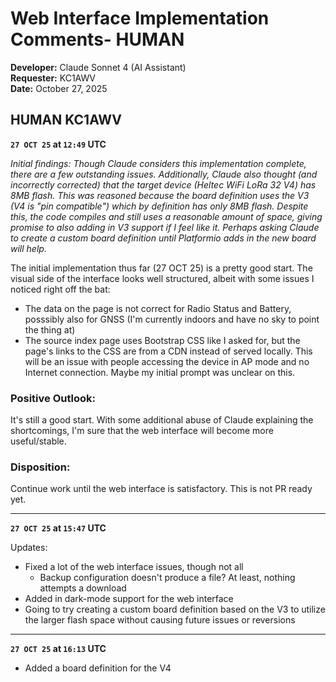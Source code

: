 # Web Interface Implementation Comments- HUMAN

**Developer:** Claude Sonnet 4 (AI Assistant)  
**Requester:** KC1AWV  
**Date:** October 27, 2025  

## **HUMAN** KC1AWV

**`27 OCT 25` at `12:49` UTC**

*Initial findings: Though Claude considers this implementation complete, there are a few outstanding issues. Additionally, Claude also thought (and incorrectly corrected) that the target device (Heltec WiFi LoRa 32 V4) has 8MB flash. This was reasoned because the board definition uses the V3 (V4 is "pin compatible") which by definition has only 8MB flash. Despite this, the code compiles and still uses a reasonable amount of space, giving promise to also adding in V3 support if I feel like it. Perhaps asking Claude to create a custom board definition until Platformio adds in the new board will help.*

The initial implementation thus far (27 OCT 25) is a pretty good start. The visual side of the interface looks well structured, albeit with some issues I noticed right off the bat:

- The data on the page is not correct for Radio Status and Battery, posssibly also for GNSS (I'm currently indoors and have no sky to point the thing at)
- The source index page uses Bootstrap CSS like I asked for, but the page's links to the CSS are from a CDN instead of served locally. This will be an issue with people accessing the device in AP mode and no Internet connection. Maybe my initial prompt was unclear on this.

### Positive Outlook:

It's still a good start. With some additional abuse of Claude explaining the shortcomings, I'm sure that the web interface will become more useful/stable.

### Disposition:

Continue work until the web interface is satisfactory. This is not PR ready yet.

---

**`27 OCT 25` at `15:47` UTC**

Updates:

- Fixed a lot of the web interface issues, though not all 
  - Backup configuration doesn't produce a file? At least, nothing attempts a download
- Added in dark-mode support for the web interface
- Going to try creating a custom board definition based on the V3 to utilize the larger flash space without causing future issues or reversions
  
---

**`27 OCT 25` at `16:13` UTC**

- Added a board definition for the V4